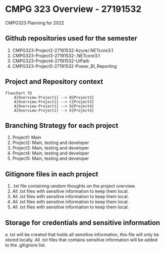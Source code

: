 # CMPG 323 Overview - 27191532
 CMPG323 Planning for 2022

 ## Github repositories used for the semester
 1. CMPG323-Project2-27191532-Azure/.NETcore3.1 
 2. CMPG323-Project3-27191532-.NETcore3.1
 3. CMPG323-Project4-27191532-UiPath
 4. CMPG323-Project5-27191532-Power_BI_Reporting

 ## Project and Repository context
```mermaid
flowchart TD
    A[Overview-Project1] --> B{Project2}
	A[Overview-Project1] --> C{Project3}
	A[Overview-Project1] --> D{Project4}
	A[Overview-Project1] --> E{Project5}
```

## Branching Strategy for each project
 1. Project1: Main
 2. Project2: Main, testing and developer
 3. Project3: Main, testing and developer
 4. Project4: Main, testing and developer
 5. Project5: Main, testing and developer

 ## Gitignore files in each project
  1. .txt file containing random thoughts on the project overview.
  2. All .txt files with sensitive information to keep them local.
  3. All .txt files with sensitive information to keep them local.
  4. All .txt files with sensitive information to keep them local.
  5. All .txt files with sensitive information to keep them local.

  ## Storage for credentials and sensitive information
  a .txt will be created that holds all sensitive information, this file will only be stored locally.
  All .txt files that contains sensitive information will be added to the .gitignore list.
